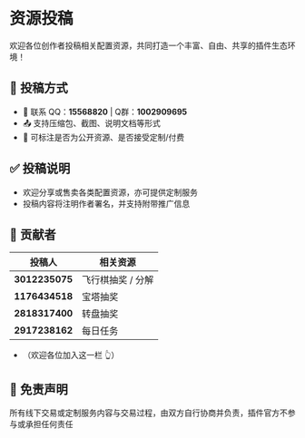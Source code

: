 # 资源投稿

欢迎各位创作者投稿相关配置资源，共同打造一个丰富、自由、共享的插件生态环境！

## 📝 投稿方式

- 📩 联系 QQ：**15568820**  | Q群：**1002909695**
- 📤 支持压缩包、截图、说明文档等形式
- 💬 可标注是否为公开资源、是否接受定制/付费

## ✅ 投稿说明

- 欢迎分享或售卖各类配置资源，亦可提供定制服务
- 投稿内容将注明作者署名，并支持附带推广信息

## 👥 贡献者

| 投稿人            | 相关资源       |
|----------------|------------|
| **3012235075** | 飞行棋抽奖 / 分解 |
| **1176434518** | 宝塔抽奖       |
| **2818317400** | 转盘抽奖       |
| **2917238162** | 每日任务       |

- （欢迎各位加入这一栏 👆）

## 📣 免责声明

所有线下交易或定制服务内容与交易过程，由双方自行协商并负责，插件官方不参与或承担任何责任